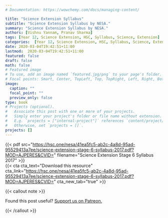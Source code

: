 ```yaml
---
# Documentation: https://wowchemy.com/docs/managing-content/

title: "Science Extension Syllabus"
subtitle: "Science Extension Syllabus by NESA."
summary: "Science Extension Syllabus by NESA."
authors: [Vishnu Yannam, Pranav Sharma]
tags: [Year 12, Science Extension, HSC, Syllabus, Science, Extension]
categories:  [Year 12, Science Extension, HSC, Syllabus, Science, Extension]
date: 2020-03-04T19:42:51+11:00
lastmod:  2020-03-04T19:42:51+11:00
featured: false
draft: false
math: false
# Featured image
# To use, add an image named `featured.jpg/png` to your page's folder.
# Focal points: Smart, Center, TopLeft, Top, TopRight, Left, Right, BottomLeft, Bottom, BottomRight.
image:
  caption: ""
  focal_point: ""
  preview_only: false
type: book
# Projects (optional).
#   Associate this post with one or more of your projects.
#   Simply enter your project's folder or file name without extension.
#   E.g. `projects = ["internal-project"]` references `content/project/deep-learning/index.md`.
#   Otherwise, set `projects = []`.
projects: []
---
```


{{< pdf src="https://hsc.one/nesa/41ea5fc5-ab2c-4a8d-95ad-95529413a7ee/science-extension-stage-6-syllabus-2017.pdf?MOD=AJPERES&CVID=" filename="Science Extension Stage 6 Syllabus 2017" >}}
<br>
{{< cta cta_text="Download this resource" cta_link="https://hsc.one/nesa/41ea5fc5-ab2c-4a8d-95ad-95529413a7ee/science-extension-stage-6-syllabus-2017.pdf?MOD=AJPERES&CVID=" cta_new_tab="true" >}}

{{< callout note >}}

Found this post useful? [Support us on Patreon.](https://patreon.com/schoolnotes)

{{< /callout >}}